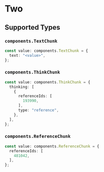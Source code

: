 # Two


## Supported Types

### `components.TextChunk`

```typescript
const value: components.TextChunk = {
  text: "<value>",
};
```

### `components.ThinkChunk`

```typescript
const value: components.ThinkChunk = {
  thinking: [
    {
      referenceIds: [
        193990,
      ],
      type: "reference",
    },
  ],
};
```

### `components.ReferenceChunk`

```typescript
const value: components.ReferenceChunk = {
  referenceIds: [
    481042,
  ],
};
```

